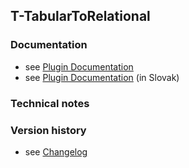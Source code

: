 T-TabularToRelational
----------

### Documentation

* see [Plugin Documentation](./doc/About.md)
* see [Plugin Documentation](./doc/About_sk.md) (in Slovak)

### Technical notes

### Version history

* see [Changelog](./CHANGELOG.md)
